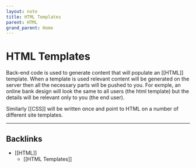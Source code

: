 ```yaml
---
layout: note
title: HTML Templates
parent: HTML
grand_parent: Home
---
```


# HTML Templates

Back-end code is used to generate content that will populate an [[HTML]] template. When a template is used relevant content will be generated on the server then all the necessary parts will be pushed to you. For exmple, an online bank design will look the same to all users (the html template) but the details will be relevant only to you (the end user).

Similarly [[CSS]] will be written once and point to HTML on a number of different site templates.

---
## Backlinks
* [[HTML]]
	* [[HTML Templates]]

